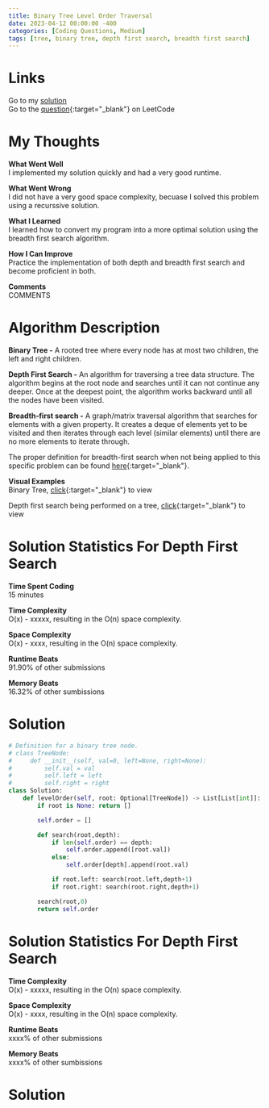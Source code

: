 ```yaml
---
title: Binary Tree Level Order Traversal
date: 2023-04-12 00:00:00 -400
categories: [Coding Questions, Medium]
tags: [tree, binary tree, depth first search, breadth first search]
---
```


# Links  

Go to my [solution](#solution)  
Go to the [question](https://leetcode.com/problems/binary-tree-level-order-traversal/){:target="_blank"} on LeetCode  

# My Thoughts  

**What Went Well**  
I implemented my solution quickly and had a very good runtime.

**What Went Wrong**  
I did not have a very good space complexity, becuase I solved this problem using a recurssive solution.

**What I Learned**  
I learned how to convert my program into a more optimal solution using the breadth first search algorithm.

**How I Can Improve**  
Practice the implementation of both depth and breadth first search and become proficient in both.

**Comments**  
COMMENTS

# Algorithm Description

**Binary Tree -** A rooted tree where every node has at most two children, the left and right children.

**Depth First Search -** An algorithm for traversing a tree data structure. 
The algorithm begins at the root node and searches until it can not continue any deeper. 
Once at the deepest point, the algorithm works backward until all the nodes have been visited.

**Breadth-first search -** A graph/matrix traversal algorithm that searches for elements with a given property. 
It creates a deque of elements yet to be visited and then iterates through each level (similar elements) until there are no more elements to iterate through.

The proper definition for breadth-first search when not being applied to this specific problem can be found [here](https://en.wikipedia.org/wiki/Breadth-first_search){:target="_blank"}.

**Visual Examples**  
Binary Tree, [click](https://cdn.programiz.com/sites/tutorial2program/files/perfect-binary-tree_0.png){:target="_blank"} to view 

Depth first search being performed on a tree, [click](https://he-s3.s3.amazonaws.com/media/uploads/9fa1119.jpg){:target="_blank"} to view  

# Solution Statistics For Depth First Search

**Time Spent Coding**  
15 minutes

**Time Complexity**  
O(x) - xxxxx, resulting in the O(n) space complexity.

**Space Complexity**  
O(x) - xxxx, resulting in the O(n) space complexity.

**Runtime Beats**  
91.90% of other submissions  

**Memory Beats**  
16.32% of other sumbissions  

# Solution  

```python
# Definition for a binary tree node.
# class TreeNode:
#     def __init__(self, val=0, left=None, right=None):
#         self.val = val
#         self.left = left
#         self.right = right
class Solution:
    def levelOrder(self, root: Optional[TreeNode]) -> List[List[int]]:
        if root is None: return []

        self.order = []

        def search(root,depth):
            if len(self.order) == depth:
                self.order.append([root.val])
            else:
                self.order[depth].append(root.val)

            if root.left: search(root.left,depth+1)
            if root.right: search(root.right,depth+1)

        search(root,0)
        return self.order
```

# Solution Statistics For Depth First Search

**Time Complexity**  
O(x) - xxxxx, resulting in the O(n) space complexity.

**Space Complexity**  
O(x) - xxxx, resulting in the O(n) space complexity.

**Runtime Beats**  
xxxx% of other submissions  

**Memory Beats**  
xxxx% of other sumbissions  

# Solution  

```python
```
